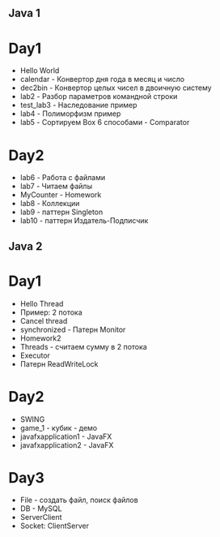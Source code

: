 ## Java 1  
# Day1  
- Hello World  
- calendar - Конвертор дня года в месяц и число  
- dec2bin - Конвертор целых чисел в двоичную систему  
- lab2 -  Разбор параметров командной строки  
- test_lab3 - Наследование пример  
- lab4 - Полиморфизм пример  
- lab5 - Сортируем Box 6 способами - Comparator  

# Day2  
- lab6 - Работа с файлами  
- lab7 - Читаем файлы  
- MyCounter - Homework  
- lab8 - Коллекции  
- lab9 - паттерн  Singleton  
- lab10 - паттерн Издатель-Подписчик  

## Java 2  
# Day1  
- Hello Thread  
- Пример: 2 потока  
- Cancel thread  
- synchronized - Патерн Monitor  
- Homework2  
- Threads - считаем сумму в 2 потока  
- Executor  
- Патерн ReadWriteLock  

# Day2  
- SWING  
- game_1 - кубик - демо  
- javafxapplication1 - JavaFX  
- javafxapplication2 - JavaFX  

# Day3  
- File - создать файл, поиск файлов  
- DB - MySQL  
- ServerClient  
- Socket: ClientServer  

  
 




